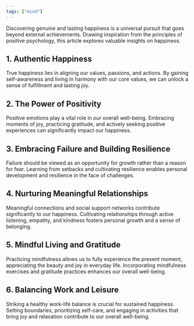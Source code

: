 ```yaml
---
tags: ["mind"]
---
```


Discovering genuine and lasting happiness is a universal pursuit that goes beyond external achievements. Drawing inspiration from the principles of positive psychology, this article explores valuable insights on happiness. 

## 1. Authentic Happiness
True happiness lies in aligning our values, passions, and actions. By gaining self-awareness and living in harmony with our core values, we can unlock a sense of fulfillment and lasting joy.

## 2. The Power of Positivity
Positive emotions play a vital role in our overall well-being. Embracing moments of joy, practicing gratitude, and actively seeking positive experiences can significantly impact our happiness.

## 3. Embracing Failure and Building Resilience
Failure should be viewed as an opportunity for growth rather than a reason for fear. Learning from setbacks and cultivating resilience enables personal development and resilience in the face of challenges.

## 4. Nurturing Meaningful Relationships
Meaningful connections and social support networks contribute significantly to our happiness. Cultivating relationships through active listening, empathy, and kindness fosters personal growth and a sense of belonging.

## 5. Mindful Living and Gratitude
Practicing mindfulness allows us to fully experience the present moment, appreciating the beauty and joy in everyday life. Incorporating mindfulness exercises and gratitude practices enhances our overall well-being.

## 6. Balancing Work and Leisure
Striking a healthy work-life balance is crucial for sustained happiness. Setting boundaries, prioritizing self-care, and engaging in activities that bring joy and relaxation contribute to our overall well-being.

